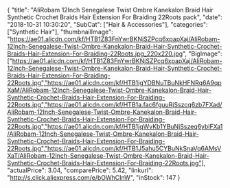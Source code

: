 {
	"title": "AliRobam 12Inch Senegalese Twist Ombre Kanekalon Braid Hair Synthetic Crochet Braids Hair Extension For Braiding 22Roots pack",
	"date": "2018-10-31 10:30:20",
	"SubCat": ["Hair & Accessories"],
	"categories": ["Synthetic Hair"],
	"thumbnailImage": "https://ae01.alicdn.com/kf/HTB1Z83FnYwrBKNjSZPcq6xpapXaj/AliRobam-12Inch-Senegalese-Twist-Ombre-Kanekalon-Braid-Hair-Synthetic-Crochet-Braids-Hair-Extension-For-Braiding-22Roots.jpg_220x220.jpg",
	"BigImage": ["https://ae01.alicdn.com/kf/HTB1Z83FnYwrBKNjSZPcq6xpapXaj/AliRobam-12Inch-Senegalese-Twist-Ombre-Kanekalon-Braid-Hair-Synthetic-Crochet-Braids-Hair-Extension-For-Braiding-22Roots.jpg","https://ae01.alicdn.com/kf/HTB1igYDBNuTBuNkHFNRq6A9qpXaM/AliRobam-12Inch-Senegalese-Twist-Ombre-Kanekalon-Braid-Hair-Synthetic-Crochet-Braids-Hair-Extension-For-Braiding-22Roots.jpg","https://ae01.alicdn.com/kf/HTB1a.fac6fguuRjSszcq6zb7FXad/AliRobam-12Inch-Senegalese-Twist-Ombre-Kanekalon-Braid-Hair-Synthetic-Crochet-Braids-Hair-Extension-For-Braiding-22Roots.jpg","https://ae01.alicdn.com/kf/HTB1jqWvKb1YBuNjSszeq6yblFXa1/AliRobam-12Inch-Senegalese-Twist-Ombre-Kanekalon-Braid-Hair-Synthetic-Crochet-Braids-Hair-Extension-For-Braiding-22Roots.jpg","https://ae01.alicdn.com/kf/HTB1J5ahu5CYBuNkSnaVq6AMsVXaT/AliRobam-12Inch-Senegalese-Twist-Ombre-Kanekalon-Braid-Hair-Synthetic-Crochet-Braids-Hair-Extension-For-Braiding-22Roots.jpg"],
	"actualPrice": 3.04,
	"comparePrice": 5.42,
	"linkurl": "http://s.click.aliexpress.com/e/bOWhCInW",
	"inStock": 147
}
